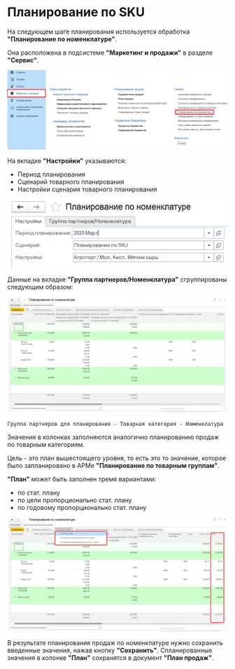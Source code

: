 # Планирование по SKU

На следующем шаге планирования используется обработка **"Планирование по номенклатуре"**.

Она расположена в подсистеме **"Маркетинг и продажи"** в разделе **"Сервис"**.

[![1][1]][1]

На вкладке **"Настройки"** указываются:

- Период планирования
- Сценарий товарного планирования
- Настройки сценария товарного планирования

[![2][2]][2]

Данные на вкладке **"Группа партнеров/Номенклатура"** сгруппированы следующим образом:

[![3][3]][3]

`
Группа партнеров для планирования - Товарная категория - Номенклатура
`

Значения в колонках заполняются аналогично планированию продаж по товарным категориям.

Цель - это план вышестоящего уровня, то есть это то значение, которое было запланировано в АРМе **"Планирование по товарным группам"**.

**"План"** может быть заполнен тремя вариантами:

- по стат. плану
- по цели пропорционально стат. плану
- по годовому пропорционально стат. плану

[![4][4]][4]

В результате планирования продаж по номенклатуре нужно сохранить введенные значения, нажав кнопку **"Сохранить"**. Спланированные значения в колонке **"План"** сохранятся в документ **"План продаж"**.

[1]: PlanningBySKU.assets/1.png
[2]: PlanningBySKU.assets/2.png
[3]: PlanningBySKU.assets/3.png
[4]: PlanningBySKU.assets/4.png
